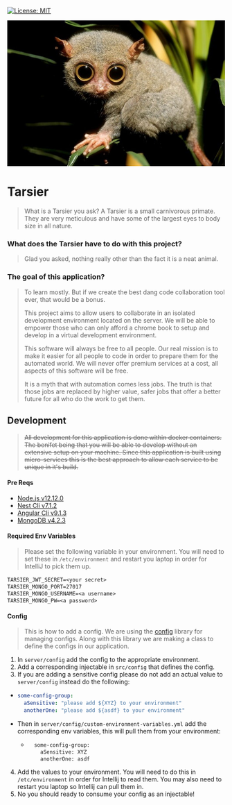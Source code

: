 [![License: MIT](https://img.shields.io/badge/License-MIT-green.svg)](LICENSE)

![alt text](ui/src/assets/tarsier-dilated.jpg)

# Tarsier

> What is a Tarsier you ask? 
> A Tarsier is a small carnivorous primate. They are very meticulous and have some of the largest eyes to body size in all nature.

### What does the Tarsier have to do with this project?

> Glad you asked, nothing really other than the fact it is a neat animal. 

### The goal of this application?

> To learn mostly. But if we create the best dang code collaboration tool ever, that would be a bonus.
>
> This project aims to allow users to collaborate in an isolated development environment located on the server.
> We will be able to empower those who can only afford a chrome book to setup and develop in a virtual development
> environment. 
>
> This software will always be free to all people. Our real mission is to make it easier for all people to code
> in order to prepare them for the automated world. We will never offer premium services at a cost, all aspects of
> this software will be free.
>
> It is a myth that with automation comes less jobs. The truth is that those jobs are replaced by higher value, 
> safer jobs that offer a better future for all who do the work to get them.

## Development

> ~~All development for this application is done within docker containers. The benifet being that
> you will be able to develop without an extensive setup on your machine. Since this application is 
> built using micro-services this is the best approach to allow each service to be unique in it's
> build.~~

#### Pre Reqs

- [Node.js v12.12.0](https://nodejs.org/en/download/)
- [Nest Cli v7.1.2](https://docs.nestjs.com/cli/overview)
- [Angular Cli v9.1.3](https://cli.angular.io/)
- [MongoDB v4.2.3](https://docs.mongodb.com/manual/installation/)

#### Required Env Variables
> Please set the following variable in your environment. You will need to set these in `/etc/environment` and restart
> you laptop in order for IntelliJ to pick them up.

```
TARSIER_JWT_SECRET=<your secret>
TARSIER_MONGO_PORT=27017 
TARSIER_MONGO_USERNAME=<a username>
TARSIER_MONGO_PW=<a password>
```

#### Config
> This is how to add a config. We are using the [config](https://www.npmjs.com/package/config) library for managing
> configs. Along with this library we are making a class to define the configs in our application.

1) In `server/config` add the config to the appropriate environment.
2) Add a corresponding injectable  in `src/config` that defines the config.
3) If you are adding a sensitive config please do not add an actual value to `server/config` instead do the following:
  - ```yaml 
    some-config-group:
      aSensitive: "please add ${XYZ} to your environment"
      anotherOne: "please add ${asdf} to your environment"
    ```
  - Then in `server/config/custom-environment-variables.yml` add the corresponding env variables, this will pull them from your environment: 
    - ```
        some-config-group:
          aSensitive: XYZ
          anotherOne: asdf
      ```
4) Add the values to your environment. You will need to do this in `/etc/environment` in order for Intellij to read them. You may also need to restart you laptop so Intellij can pull them in.
5) No you should ready to consume your config as an injectable!
